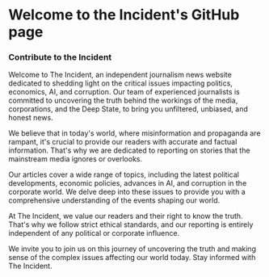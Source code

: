 # Welcome to the Incident's GitHub page


### Contribute to the Incident

Welcome to The Incident, an independent journalism news website dedicated to shedding light on the critical issues impacting politics, economics, AI, and corruption. Our team of experienced journalists is committed to uncovering the truth behind the workings of the media, corporations, and the Deep State, to bring you unfiltered, unbiased, and honest news.

We believe that in today's world, where misinformation and propaganda are rampant, it's crucial to provide our readers with accurate and factual information. That's why we are dedicated to reporting on stories that the mainstream media ignores or overlooks.

Our articles cover a wide range of topics, including the latest political developments, economic policies, advances in AI, and corruption in the corporate world. We delve deep into these issues to provide you with a comprehensive understanding of the events shaping our world.

At The Incident, we value our readers and their right to know the truth. That's why we follow strict ethical standards, and our reporting is entirely independent of any political or corporate influence.

We invite you to join us on this journey of uncovering the truth and making sense of the complex issues affecting our world today. Stay informed with The Incident.
